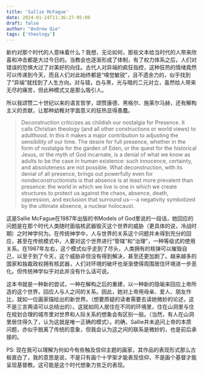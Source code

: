 ```yaml
---
title: 'Sallie McFague'
date: 2024-01-24T11:36:27-05:00
draft: false
author: "Andrew Qie"
tags: ['theology']
---
```


新约对那个时代的人意味着什么？我想，无论如何，那些文本给当时代的人带来欣喜和冲击都是大过今日的。当教会也逐渐形成了体制，有了权力体系之后，人们对错误的恐惧大过了对美好的向往。古代人对异端的疯狂指控，这种狂热的情绪竟然可以传递到今天，而且人们对此始终都是“嗅觉敏锐”，且不遗余力的，似乎找到了“异端”就找到了人生方向。对与错，白与黑，光与暗的二元对立，虽然给人带来无尽的痛苦，但此种模式又是那么吸引人。

所以我颂赞二十世纪以来的语言哲学，颂赞康德、黑格尔、施莱尔马赫，还有解构主义的贡献，让那种幼稚对字面意义的狂热显得愚蠢。

> Deconstruction criticizes as childish our nostalgia for Presence. It calls Christian theology (and all other constructions or world views) to adulthood. In this it makes a major contribution to adjusting the sensibility of our time. The desire for full presence, whether in the form of nostalgia for the garden of Eden, or the quest for the historical Jesus, or the myth of God incarnate, is a denial of what we know as adults to be the case in human existence: such innocence, certainty, and absoluteness are not possible. What deconstruction, with its denial of all presence, brings out powerfully even for nondeconstructionists is that absence is at least more prevalent than presence: the world in which we live is one in which we create structures to protect us against the chaos, absence, death, oppression, and exclusion that surround us---a negativity symbolized by the ultimate absence, a nuclear holocaust.

这是Sallie McFague在1987年出版的书Models of God里说的一段话，她回应的问题是在那个时代人类随时面临核武器毁灭这个世界的威胁（更具体的说，冷战时期）之时神学何为。在传统神学中，人与世界的关系这个问题并未得到充分的回应，甚至在传统模式中，人要对这个世界进行“管辖”和“治理”，一种等级式的使用关系。在1987年左右，这个模式似乎走到了尽头，人类拥有的核弹可以摧毁自己，以至于到了今天，这个威胁非但没有得到解决，甚至还更加剧了。越来越多的国家和独裁政权拥有核武器，人们对环境的破坏也渐渐使得周围居住环境进一步恶化。但传统神学似乎对此并没有什么话可说。

这本书就是一种新的尝试，一种在解构之后的重建，以一种新的隐喻来回应上帝所造的这个世界，回应人与人之间的关系。因此，她对上帝用母亲、爱人、朋友作比，就如一位画家描绘出的新世界。（想要质疑的读者需要去读她微妙的论述，这不是三言两语可以总结出的）。这就如同人居住在不同的环境里，住在山洞里与住在规划合理的城市里对世界和人际关系的想象会有区别一般。（当然，有人在山洞里居住得久了，认为这就是唯一正确的模式）。的确，Sallie并未追问上帝的本质问题，亦似乎脱离了传统的意象，但我会认为这之间的联系是微妙的，也是前后承接的。

PS: 现在我可以理解为何如今有些触及信仰主题的画家，其作品的表现形式那么古板直白了，我的意思是说，不是只有画个十字架才能表现信仰，不是画个基督才能呈现基督教。这可能是这个时代想象力贫乏的表现。